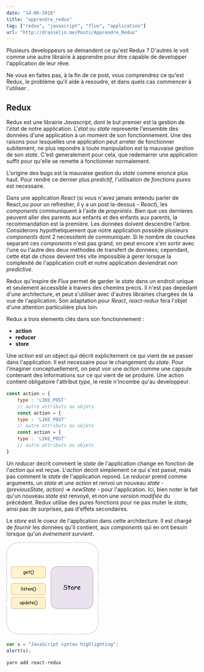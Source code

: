 ```yaml
---
date: "14-06-2018"
title: "apprendre_redux"
tag: ["redux", "javascript", "flux", "application"]
url: "http://drasselio.me/Posts/Apprendre_Redux"
---
```


Plusieurs developpeurs se demandent ce qu'est Redux ? D'autres le voit comme une autre librairie à apprendre pour être capable de developper l'application de leur rêve. 

Ne vous en faites pas, à la fin de ce post, vous comprendrez ce qu'est Redux, le problème qu'il aide à resoudre, et dans quels cas commencer à l'utiliser .

## Redux

Redux est une librairie *Javascript*, dont le but premier est la gestion de l'*état* de notre application. L'*état* ou *state* represente l'ensemble des données d'une application à un moment de son fonctionnement. Une des raisons pour lesquelles une application peut arreter de fonctionner subitement, ne plus repondre à toute manipulation est la mauvaise gestion de son *state*. C'est generalement pour cela, que redemarrer une application suffit pour qu'elle se remette à fonctionner normalement. 

L'origine des bugs est la mauvaise gestion du *state* comme enoncé plus haut. Pour rendre ce dernier plus *predictif*, l'utilisation de  *fonctions pures* est necessaire.

Dans une application *React* (si vous n'avez jamais entendu parler de React,ou pour un refresher, il y a un post la-dessus - *React*), les *components* communiquent à l'aide de *propriétés*. Bien que ces dernieres peuvent aller des parents aux enfants et des enfants aux parents, la recommandation est la première. Les données doivent descendre l'arbre. Considerons hypothetiquement que notre application possède plusieurs *components* dont 2 necessitent de communiquer. Si le nombre de couches separant ces *components* n'est pas grand, on peut encore s'en sortir avec l'une ou l'autre des deux méthodes de transfert de données; cependant, cette état de chose devient très vite impossible à gerer lorsque la complexité de l'application croît et notre application deviendrait *non predictive*.

Redux qu'inspire de *Flux* permet de garder le *state* dans un endroit unique et seulement accessible à travers des chemins precis. Il n'est pas depedant d'une architecture, et peut s'utiliser avec d'autres librairies chargées de la vue de l'application. Son adaptation pour *React*, *react-redux* fera l'objet d'une attention particulière plus loin.

Redux a trois elements clés dans son fonctionnement : 

* **action**
* **reducer**
* **store**

Une *action* est un object qui décrit explicitement ce qui vient de se passer dans l'application. Il est necessaire pour le changement du *state*. Pour l'imaginer conceptuellement, on peut voir une *action* comme une capsule contenant des informations sur ce qui vient de se produire. Une action contient obligatoire l'attribut *type*, le reste n'incombe qu'au developpeur.

```javascript
const action = {
    type : 'LIKE_POST'
    // autre attributs ou objets 
    const action = {
    type : 'LIKE_POST'
    // autre attributs ou objets 
    const action = {
    type : 'LIKE_POST'
    // autre attributs ou objets 
}
```

Un *reducer* decrit comment le *state* de l'application change en fonction de l'*action* qui est reçue. L'*action* decrit simplement ce qui s'est passé, mais pas comment le *state* de l'application repond. Le *reducer* prend comme arguments, un *state* et une *action* et renvoi un nouveau *state* - *(previousState, action) => newState* - pour l'application. Ici, bien noter le fait qu'un nouveau *state* est renvoyé, et non une *version modifiée* du précédent. Redux utilise des pures fonctions pour ne pas muter le *state*, ainsi pas de surprises, pas d'effets secondaires.

Le *store* est le coeur de l'application dans cette architecture. Il est chargé de *fournir* les données qu'il contient, aux *components* qui en ont besoin lorsque qu'un *événement survient*.

![images](/static/images/store_representation.png)

[//TODO]: # (post pour pure function)
```javascript
var s = "JavaScript syntax highlighting";
alert(s);
```
 
```bash
yarn add react-redux
```